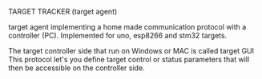 TARGET TRACKER (target agent)

target agent implementing a home made communication protocol with a controller (PC).
Implemented for uno, esp8266 and stm32 targets.

The target controller side that run on Windows or MAC is called target GUI
This protocol let's you define target control or status parameters that will then be accessible on the controller side.